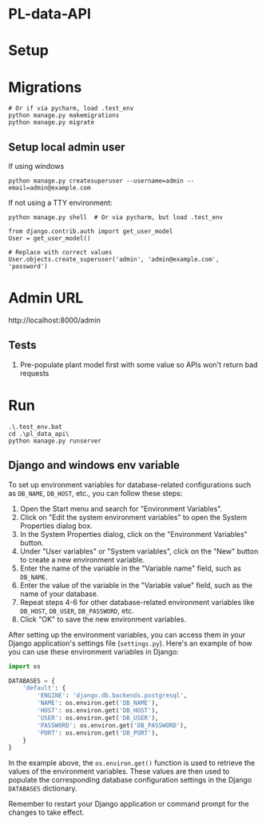 # PL-data-API

# Setup

# Migrations
```commandline
# Or if via pycharm, load .test_env
python manage.py makemigrations
python manage.py migrate
```

## Setup local admin user

If using windows
```
python manage.py createsuperuser --username=admin --email=admin@example.com
```

If not using a TTY environment:
```
python manage.py shell  # Or via pycharm, but load .test_env

from django.contrib.auth import get_user_model
User = get_user_model()

# Replace with correct values
User.objects.create_superuser('admin', 'admin@example.com', 'password')  
```


# Admin URL
http://localhost:8000/admin


## Tests

1. Pre-populate plant model first with some value so APIs won't return bad requests

# Run
```commandline
.\.test_env.bat
cd .\pl_data_api\
python manage.py runserver
```

## Django and windows env variable
To set up environment variables for database-related configurations such as `DB_NAME`, `DB_HOST`, etc., you can follow these steps:

1. Open the Start menu and search for "Environment Variables".
2. Click on "Edit the system environment variables" to open the System Properties dialog box.
3. In the System Properties dialog, click on the "Environment Variables" button.
4. Under "User variables" or "System variables", click on the "New" button to create a new environment variable.
5. Enter the name of the variable in the "Variable name" field, such as `DB_NAME`.
6. Enter the value of the variable in the "Variable value" field, such as the name of your database.
7. Repeat steps 4-6 for other database-related environment variables like `DB_HOST`, `DB_USER`, `DB_PASSWORD`, etc.
8. Click "OK" to save the new environment variables.

After setting up the environment variables, you can access them in your Django application's settings file (`settings.py`). Here's an example of how you can use these environment variables in Django:

```python
import os

DATABASES = {
    'default': {
        'ENGINE': 'django.db.backends.postgresql',
        'NAME': os.environ.get('DB_NAME'),
        'HOST': os.environ.get('DB_HOST'),
        'USER': os.environ.get('DB_USER'),
        'PASSWORD': os.environ.get('DB_PASSWORD'),
        'PORT': os.environ.get('DB_PORT'),
    }
}
```

In the example above, the `os.environ.get()` function is used to retrieve the values of the environment variables. These values are then used to populate the corresponding database configuration settings in the Django `DATABASES` dictionary.

Remember to restart your Django application or command prompt for the changes to take effect.